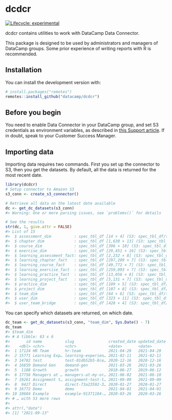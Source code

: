 
<!-- README.md is generated from README.Rmd. Please edit that file -->

# dcdcr

<!-- badges: start -->

[![Lifecycle:
experimental](https://img.shields.io/badge/lifecycle-experimental-orange.svg)](https://lifecycle.r-lib.org/articles/stages.html#experimental)
<!-- badges: end -->

dcdcr contains utilities to work with DataCamp Data Connector.

This package is designed to be used by administrators and managers of
DataCamp groups. Some prior experience of writing reports with R is
recommended.

## Installation

You can install the development version with:

``` r
# install.packages("remotes")
remotes::install_github("datacamp/dcdcr")
```

## Before you begin

You need to enable Data Connector in your DataCamp group, and set S3
credentials as environment variables, as described in [this Support
article](https://support.datacamp.com/hc/en-us/articles/4405070893591-DataCamp-Data-Connector-A-Step-by-Step-Configuration-Guide-for-Automated-Data-Exports).
If in doubt, speak to your Customer Success Manager.

## Importing data

Importing data requires two commands. First you set up the connector to
S3, then you get the datasets. By default, all the data is returned for
the most recent date.

``` r
library(dcdcr)
# Setup connector to Amazon S3
s3_conn <- create_s3_connector()

# Retrieve all data on the latest date available
dc <- get_dc_datasets(s3_conn)
#> Warning: One or more parsing issues, see `problems()` for details

# See the results
str(dc, 1, give.attr = FALSE)
#> List of 15
#>  $ assessment_dim          : spec_tbl_df [14 × 4] (S3: spec_tbl_df/tbl_df/tbl/data.frame)
#>  $ chapter_dim             : spec_tbl_df [1,630 × 13] (S3: spec_tbl_df/tbl_df/tbl/data.frame)
#>  $ course_dim              : spec_tbl_df [396 × 10] (S3: spec_tbl_df/tbl_df/tbl/data.frame)
#>  $ exercise_dim            : spec_tbl_df [29,451 × 16] (S3: spec_tbl_df/tbl_df/tbl/data.frame)
#>  $ learning_assessment_fact: spec_tbl_df [2,232 × 8] (S3: spec_tbl_df/tbl_df/tbl/data.frame)
#>  $ learning_chapter_fact   : spec_tbl_df [297,209 × 7] (S3: spec_tbl_df/tbl_df/tbl/data.frame)
#>  $ learning_course_fact    : spec_tbl_df [49,772 × 7] (S3: spec_tbl_df/tbl_df/tbl/data.frame)
#>  $ learning_exercise_fact  : spec_tbl_df [259,893 × 7] (S3: spec_tbl_df/tbl_df/tbl/data.frame)
#>  $ learning_practice_fact  : spec_tbl_df [13,056 × 8] (S3: spec_tbl_df/tbl_df/tbl/data.frame)
#>  $ learning_project_fact   : spec_tbl_df [5,131 × 7] (S3: spec_tbl_df/tbl_df/tbl/data.frame)
#>  $ practice_dim            : spec_tbl_df [109 × 5] (S3: spec_tbl_df/tbl_df/tbl/data.frame)
#>  $ project_dim             : spec_tbl_df [107 × 8] (S3: spec_tbl_df/tbl_df/tbl/data.frame)
#>  $ team_dim                : spec_tbl_df [64 × 6] (S3: spec_tbl_df/tbl_df/tbl/data.frame)
#>  $ user_dim                : spec_tbl_df [323 × 11] (S3: spec_tbl_df/tbl_df/tbl/data.frame)
#>  $ user_team_bridge        : spec_tbl_df [428 × 4] (S3: spec_tbl_df/tbl_df/tbl/data.frame)
```

You can specify which datasets are returned, on which date.

``` r
dc_team <- get_dc_datasets(s3_conn, "team_dim", Sys.Date() - 7)
dc_team
#> $team_dim
#> # A tibble: 63 x 6
#>       id name          slug               created_date updated_date deleted_date
#>    <dbl> <chr>         <chr>              <date>       <date>       <date>      
#>  1 17124 HR Team       hr-team            2021-04-20   2021-04-20   NA          
#>  2 15771 Learning Exp… learning-experien… 2021-02-11   2021-02-11   NA          
#>  3 14782 test          test-01db52b5-8ce… 2020-12-16   2020-12-16   2020-12-16  
#>  4 16659 Demand Gen    demand-gen         2021-03-26   2021-03-26   NA          
#>  5  1188 Growth        growth             2018-06-27   2019-06-12   NA          
#>  6 17756 Managers at … managers-at-my-or… 2021-06-02   2021-06-10   2021-06-10  
#>  7 19261 Assignment t… assignment-test-t… 2021-09-09   2021-09-09   NA          
#>  8  9427 Direct        direct-73a23592-3… 2020-01-27   2020-01-27   NA          
#>  9 16772 Demo          demo               2021-04-01   2021-04-01   2021-04-01  
#> 10 10684 Example       example-91371104-… 2020-03-26   2020-03-26   2020-03-26  
#> # … with 53 more rows
#> 
#> attr(,"date")
#> [1] "2021-09-13"
```
